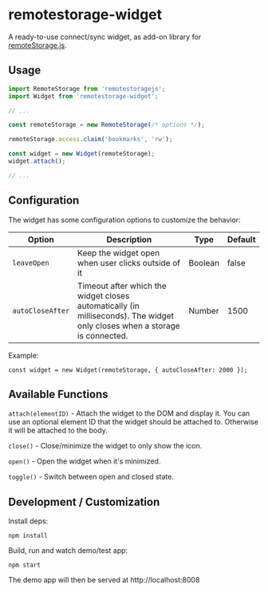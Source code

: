 # remotestorage-widget

A ready-to-use connect/sync widget, as add-on library for
[remoteStorage.js](https://github.com/remotestorage/remotestorage.js/).

## Usage

```js
import RemoteStorage from 'remotestoragejs';
import Widget from 'remotestorage-widget';

// ...

const remoteStorage = new RemoteStorage(/* options */);

remoteStorage.access.claim('bookmarks', 'rw');

const widget = new Widget(remoteStorage);
widget.attach();

// ...
```

## Configuration

The widget has some configuration options to customize the behavior:

| Option | Description | Type | Default |
|---|---|---|---|
| `leaveOpen` | Keep the widget open when user clicks outside of it | Boolean | false |
| `autoCloseAfter` | Timeout after which the widget closes automatically (in milliseconds). The widget only closes when a storage is connected. | Number | 1500 |

Example:

    const widget = new Widget(remoteStorage, { autoCloseAfter: 2000 });

## Available Functions

`attach(elementID)` - Attach the widget to the DOM and display it. You can
use an optional element ID that the widget should be attached to.
Otherwise it will be attached to the body.

`close()` - Close/minimize the widget to only show the icon.

`open()` - Open the widget when it's minimized.

`toggle()` - Switch between open and closed state.

## Development / Customization

Install deps:

    npm install

Build, run and watch demo/test app:

    npm start

The demo app will then be served at http://localhost:8008
